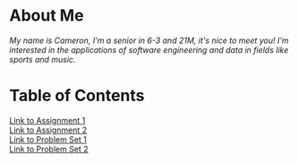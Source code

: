 # About Me
*My name is Cameron, I'm a senior in 6-3 and 21M, it's nice to meet you! I'm interested in the applications of software engineering and data in fields like sports and music.*


# Table of Contents
[Link to Assignment 1](assignments/assignment1.md)\
[Link to Assignment 2](assignments/assignment2.md)\
[Link to Problem Set 1](assignments/problem_set1.md)\
[Link to Problem Set 2](assignments/problem_set2.md)
